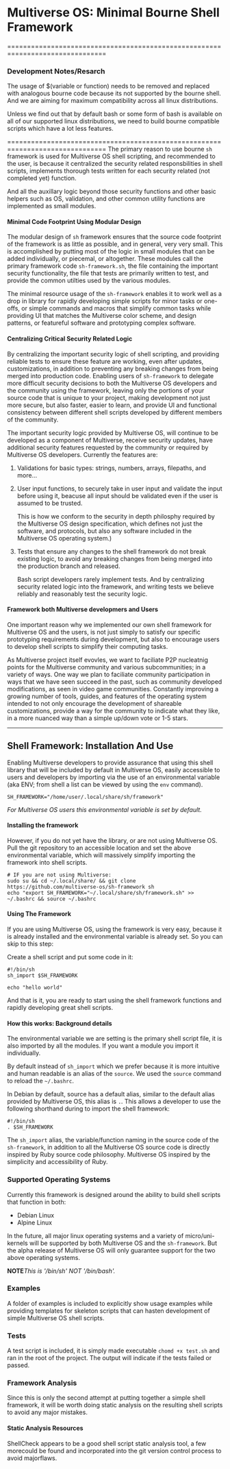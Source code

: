# Multiverse OS: Minimal Bourne Shell Framework
===============================================================================
### Development Notes/Resarch
The usage of $(variable or function) needs to be removed and replaced with
analogous bourne code because its not supported by the bourne shell. And we 
are aiming for maximum compatibility across all linux distributions. 

Unless we find out that by default bash or some form of bash is available on
all of our supported linux distributions, we need to build bourne compatible
scripts which have a lot less features.

===============================================================================
The primary reason to use bourne `sh` framework is used for Multiverse OS shell
scripting, and recommended to the user, is because it centralized the
security related responsbilities in shell scripts, implements thorough tests
written for each security related (not completed yet) function.

And all the auxillary logic beyond those security functions and other basic
helpers such as OS, validation, and other common utility functions are
implemented as small modules.

#### Minimal Code Footprint Using Modular Design
The modular design of `sh` framework ensures that the source code footprint
of the framework is as little as possible, and in general, very very small.
This is accomplished by putting most of the logic in small modules that
can be added individually, or piecemal, or altogether. These modules 
call the primary framework code `sh-framework.sh`, the file containing 
the important security functionality, the file that tests are primarily
written to test, and provide the common utilties used by the various
modules. 

The minimal resource usage of the `sh-framework` enables it to work
well as a drop in library for rapidly developing simple scripts for minor
tasks or one-offs, or simple commands and macros that simplify common
tasks while providing UI that matches the Multiverse color scheme, 
and design patterns, or featureful software and prototyping complex
software. 

#### Centralizing Critical Security Related Logic
By centralizing the important security logic of shell scripting, and
providing reliable tests to ensure these feature are working, even
after updates, customizations, in addition to preventing any breaking
changes from being merged into production code. Enabling users of
`sh-framework` to delegate more difficult security decisions to
both the Multiverse OS developers and the community using the framework,
leaving only the portions of your source code that is unique to your
project, making development not just more secure, but also faster,
easier to learn, and provide UI and functional consistency between
different shell scripts developed by different members of the community.

The important security logic provided by Multiverse OS, will continue
to be developed as a component of Multiverse, receive security updates,
have additional security features requested by the community or
required by Multiverse OS developers. Currently the features are:
  1) Validations for basic types: strings, numbers, arrays, filepaths, and
     more... 

  2) User input functions, to securely take in user input and validate 
     the input before using it, beacuse all input should be validated 
     even if the user is assumed to be trusted.

     This is how we conform to the security in depth philosphy required
     by the Multiverse OS design specification, which defines not just
     the software, and protocols, but also any software included in the
     Multiverse OS operating system.)  

  3) Tests that ensure any changes to the shell framework do not break
     existing logic, to avoid any breaking changes from being merged 
     into the production branch and released.

     Bash script developers rarely  implement tests. And by centralizing
     security related logic into the framework, and writing tests we believe
     reliably and reasonably test the security logic.

#### Framework both Multiverse developmers and Users
One important reason why we implemented our own shell framework for 
Multiverse OS and the users, is not just simply to satisfy our specific
prototyping requirements during development, but also to encourage
users to develop shell scripts to simplify their computing tasks.

As Multiverse project itself evovles, we want to faciliate P2P nucleatnig
points for the Multiverse community and various subcommunities; in a 
variety of ways. One way we plan to faciliate community participation
in ways that we have seen succeed in the past, such as community developed
modifications, as seen in video game communities. Constantly improving
a growing number of tools, guides, and features of the operating system
intended to not only encourage the development of shareable customizations,
provide a way for the community to indicate what they like, in a more
nuanced way than a simple up/down vote or 1-5 stars.


-------------------------------------------------------------------------------
## Shell Framework: Installation And Use
Enabling Multiverse developers to provide assurance that using this shell
library that will be included by default in Multiverse OS, easily
accessible to users and developers by importing via the use of an
environmental variable (aka ENV; from shell a list can be viewed by using
the `env` command). 

```
SH_FRAMEWORK="/home/user/.local/share/sh/framework"
```

*For Multiverse OS users this environmental variable is set by default.*


#### Installing the framework
However, if you do not yet have the library, or are not using Multiverse OS.
Pull the git repository to an accessible location and set the above environmental
variable, which will massively simplify importing the framework into shell
scripts. 

```
# IF you are not using Multiverse:
sudo su && cd ~/.local/share/ && git clone https://github.com/multiverse-os/sh-framework sh
echo "export SH_FRAMEWORK="~/.local/share/sh/framework.sh" >> ~/.bashrc && source ~/.bashrc
```


#### Using The Framework
If you are using Multiverse OS, using the framework is very 
easy, because it is already installed and the environmental
variable is already set. So you can skip to this step:

Create a shell script and put some code in it:

```
#!/bin/sh
sh_import $SH_FRAMEWORK

echo "hello world"
```

And that is it, you are ready to start using the shell framework functions and 
rapidly developing great shell scripts.

 

#### How this works: Background details
The environmental variable we are setting is the primary shell script file, 
it is also imported by all the modules. If you want a module you import it
individually. 

By default instead of `sh_import` which we prefer because it is more intuitive
and human readable is an alias of the `source`. We used the `source` command to
reload the `~/.bashrc`. 

In Debian by default, source has a default alias, similar to the default alias
provided by Multiverse OS, this alias is `.`. This allows a developer to
use the following shorthand during to import the shell framework:

```
#!/bin/sh
. $SH_FRAMEWORK
```

The `sh_import` alias, the variable/function naming in
the source code of the `sh-framework`, in addition to
all the Multiverse OS source code is directly inspired
by Ruby source code philosophy. Multiverse OS inspired
by the simplicity and accessibility of Ruby.


### Supported Operating Systems
Currently this framework is designed around the ability to
build shell scripts that function in both:
  * Debian Linux
  * Alpine Linux

In the future, all major linux operating systems and a variety
of micro/uni-kernels will be supported by both Multiverse OS
and the `sh-framework`. But the alpha release of Multiverse OS
will only guarantee support for the two above operating 
systems. 

**NOTE**_This is '/bin/sh' NOT '/bin/bash'._


### Examples
A folder of examples is included to explicitly show usage examples while providing templates for skeleton scripts that can hasten development of simple Multiverse OS shell scripts.

### Tests
A test script is included, it is simply made executable `chomd +x test.sh` and ran in the root of the project. The output will indicate if the tests failed or passed. 


### Framework Analysis
Since this is only the second attempt at putting together a simple shell framework, it will be worth doing static analysis on the resulting shell scripts to avoid any major mistakes. 

#### Static Analysis Resources
ShellCheck appears to be a good shell script static analysis tool, a few morecould be found and incorporated into the git version control process to avoid majorflaws. 
